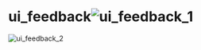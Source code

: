 # ui_feedback![ui_feedback_1](https://user-images.githubusercontent.com/96513716/191036470-3b8d3c63-6175-4f6d-be31-b3971504deae.png)
![ui_feedback_2](https://user-images.githubusercontent.com/96513716/191036491-edf2fff1-a735-4a05-8016-1d73b60b1832.png)
